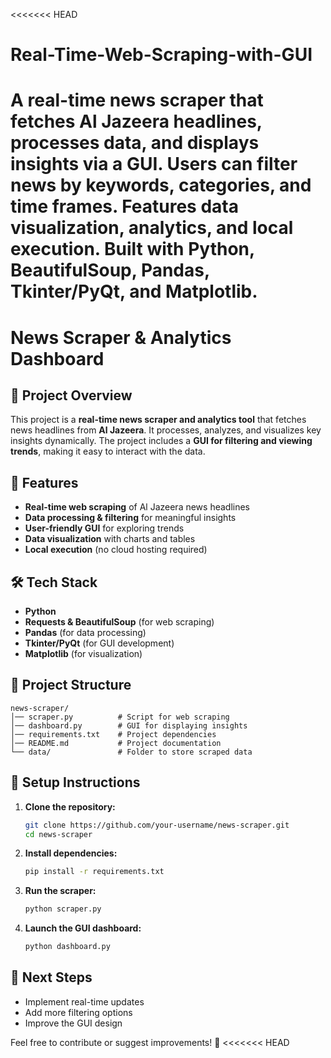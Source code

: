 <<<<<<< HEAD
# Real-Time-Web-Scraping-with-GUI
A real-time news scraper that fetches Al Jazeera headlines, processes data, and displays insights via a GUI. Users can filter news by keywords, categories, and time frames. Features data visualization, analytics, and local execution. Built with Python, BeautifulSoup, Pandas, Tkinter/PyQt, and Matplotlib.
=======
# News Scraper & Analytics Dashboard

## 📌 Project Overview

This project is a **real-time news scraper and analytics tool** that fetches news headlines from **Al Jazeera**. It processes, analyzes, and visualizes key insights dynamically. The project includes a **GUI for filtering and viewing trends**, making it easy to interact with the data.

## 🚀 Features

- **Real-time web scraping** of Al Jazeera news headlines
- **Data processing & filtering** for meaningful insights
- **User-friendly GUI** for exploring trends
- **Data visualization** with charts and tables
- **Local execution** (no cloud hosting required)

## 🛠 Tech Stack

- **Python**
- **Requests & BeautifulSoup** (for web scraping)
- **Pandas** (for data processing)
- **Tkinter/PyQt** (for GUI development)
- **Matplotlib** (for visualization)

## 📂 Project Structure

```
news-scraper/
│── scraper.py          # Script for web scraping
│── dashboard.py        # GUI for displaying insights
│── requirements.txt    # Project dependencies
│── README.md           # Project documentation
└── data/               # Folder to store scraped data
```

## 🔧 Setup Instructions

1. **Clone the repository:**
   ```bash
   git clone https://github.com/your-username/news-scraper.git
   cd news-scraper
   ```
2. **Install dependencies:**
   ```bash
   pip install -r requirements.txt
   ```
3. **Run the scraper:**
   ```bash
   python scraper.py
   ```
4. **Launch the GUI dashboard:**
   ```bash
   python dashboard.py
   ```

## 📌 Next Steps

- Implement real-time updates
- Add more filtering options
- Improve the GUI design

Feel free to contribute or suggest improvements! 🚀
<<<<<<< HEAD
